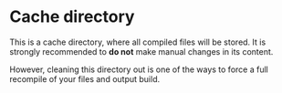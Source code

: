 Cache directory
===============

This is a cache directory, where all compiled files will be stored. It is strongly recommended to **do not** make manual changes in its content.

However, cleaning this directory out is one of the ways to force a full recompile of your files and output build.